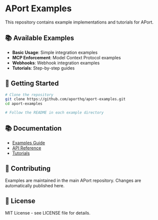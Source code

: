 # APort Examples
This repository contains example implementations and tutorials for APort.

## 📚 Available Examples
- **Basic Usage**: Simple integration examples
- **MCP Enforcement**: Model Context Protocol examples
- **Webhooks**: Webhook integration examples
- **Tutorials**: Step-by-step guides

## 🚀 Getting Started
```bash
# Clone the repository
git clone https://github.com/aporthq/aport-examples.git
cd aport-examples

# Follow the README in each example directory
```

## 📚 Documentation
- [Examples Guide](https://aport.io/docs/examples)
- [API Reference](https://aport.io/docs/api)
- [Tutorials](https://aport.io/docs/tutorials)

## 🤝 Contributing
Examples are maintained in the main APort repository. Changes are automatically published here.

## 📄 License
MIT License - see LICENSE file for details.
